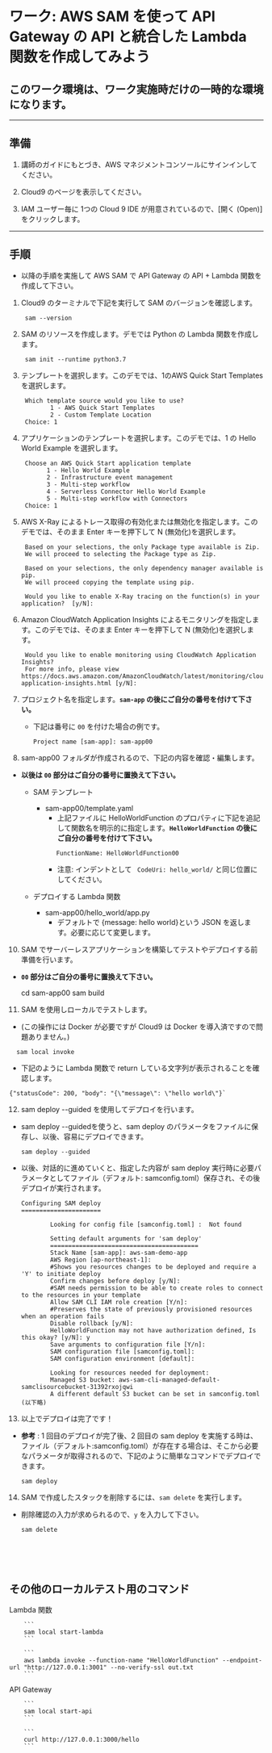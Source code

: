 # ワーク: AWS SAM を使って API Gateway の API と統合した Lambda 関数を作成してみよう

## このワーク環境は、ワーク実施時だけの一時的な環境になります。

---

## 準備

1. 講師のガイドにもとづき、AWS マネジメントコンソールにサインインしてください。

2. Cloud9 のページを表示してください。

3. IAM ユーザー毎に 1つの Cloud 9 IDE が用意されているので、[開く (Open)] をクリックします。

---

## 手順
* 以降の手順を実施して AWS SAM で API Gateway の API + Lambda 関数を作成して下さい。
      
1. Cloud9 のターミナルで下記を実行して SAM のバージョンを確認します。

        
        sam --version
        

2. SAM のリソースを作成します。デモでは Python の Lambda 関数を作成します。

        
        sam init --runtime python3.7
        

3. テンプレートを選択します。このデモでは、1のAWS Quick Start Templatesを選択します。

        
        Which template source would you like to use?
               1 - AWS Quick Start Templates
               2 - Custom Template Location
        Choice: 1
        

4. アプリケーションのテンプレートを選択します。このデモでは、1 の Hello World Example を選択します。

        Choose an AWS Quick Start application template
              1 - Hello World Example
              2 - Infrastructure event management
              3 - Multi-step workflow
              4 - Serverless Connector Hello World Example
              5 - Multi-step workflow with Connectors
        Choice: 1

5. AWS X-Ray によるトレース取得の有効化または無効化を指定します。このデモでは、そのまま Enter キーを押下して N (無効化)を選択します。

        
        Based on your selections, the only Package type available is Zip.
        We will proceed to selecting the Package type as Zip.

        Based on your selections, the only dependency manager available is pip.
        We will proceed copying the template using pip.

        Would you like to enable X-Ray tracing on the function(s) in your application?  [y/N]: 
        
6. Amazon CloudWatch Application Insights によるモニタリングを指定します。このデモでは、そのまま Enter キーを押下して N (無効化)を選択します。  
        
        Would you like to enable monitoring using CloudWatch Application Insights?
        For more info, please view https://docs.aws.amazon.com/AmazonCloudWatch/latest/monitoring/cloudwatch-application-insights.html [y/N]: 
        
7. プロジェクト名を指定します。**`sam-app` の後にご自分の番号を付けて下さい。**
   
   - 下記は番号に `00` を付けた場合の例です。

        ```
        Project name [sam-app]: sam-app00
        ```

9. sam-app00 フォルダが作成されるので、下記の内容を確認・編集します。

  - **以後は `00` 部分はご自分の番号に置換えて下さい。**
    - SAM テンプレート
      - sam-app00/template.yaml 
        - 上記ファイルに HelloWorldFunction のプロパティに下記を追記して関数名を明示的に指定します。**`HelloWorldFunction` の後にご自分の番号を付けて下さい。**
        ```
           FunctionName: HelloWorldFunction00
        ```
        - 注意: インデントとして ` CodeUri: hello_world/` と同じ位置にしてください。

    - デプロイする Lambda 関数
      - sam-app00/hello_world/app.py
        - デフォルトで {message: hello world}という JSON を返します。必要に応じて変更します。　
10. SAM でサーバーレスアプリケーションを構築してテストやデプロイする前準備を行います。
  -  **`00` 部分はご自分の番号に置換えて下さい。**
       
        cd sam-app00
        sam build
        

11. SAM を使用しローカルでテストします。
  - (この操作には Docker が必要ですが Cloud9 は Docker を導入済ですので問題ありません。)
  ```
    sam local invoke 
  ```
  - 下記のように Lambda 関数で return している文字列が表示されることを確認します。
  ```
  {"statusCode": 200, "body": "{\"message\": \"hello world\"}`
  ```
12. sam deploy --guided を使用してデプロイを行います。
  - sam deploy --guidedを使うと、sam deploy のパラメータをファイルに保存し、以後、容易にデプロイできます。
        
        sam deploy --guided
        

  -  以後、対話的に進めていくと、指定した内容が sam deploy 実行時に必要パラメータとしてファイル（デフォルト: samconfig.toml）保存され、その後デプロイが実行されます。

        ```
        Configuring SAM deploy
        ======================

                Looking for config file [samconfig.toml] :  Not found

                Setting default arguments for 'sam deploy'
                =========================================
                Stack Name [sam-app]: aws-sam-demo-app
                AWS Region [ap-northeast-1]: 
                #Shows you resources changes to be deployed and require a 'Y' to initiate deploy
                Confirm changes before deploy [y/N]: 
                #SAM needs permission to be able to create roles to connect to the resources in your template
                Allow SAM CLI IAM role creation [Y/n]: 
                #Preserves the state of previously provisioned resources when an operation fails
                Disable rollback [y/N]: 
                HelloWorldFunction may not have authorization defined, Is this okay? [y/N]: y
                Save arguments to configuration file [Y/n]: 
                SAM configuration file [samconfig.toml]: 
                SAM configuration environment [default]: 

                Looking for resources needed for deployment:
                Managed S3 bucket: aws-sam-cli-managed-default-samclisourcebucket-31392rxojqwi
                A different default S3 bucket can be set in samconfig.toml
        (以下略)
        ```

13. 以上でデプロイは完了です！
  -  **参考** : 1 回目のデプロイが完了後、2 回目の sam deploy を実施する時は、ファイル（デフォルト:samconfig.toml）が存在する場合は、そこから必要なパラメータが取得されるので、下記のように簡単なコマンドでデプロイできます。

        ```
        sam deploy 
        ```

14. SAM で作成したスタックを削除するには、`sam delete` を実行します。
  - 削除確認の入力が求められるので、`y` を入力して下さい。 
        
        sam delete

 <br />
 <br />
 <br />


## その他のローカルテスト用のコマンド 

Lambda 関数

        ```
        sam local start-lambda
        ```

        ```
        aws lambda invoke --function-name "HelloWorldFunction" --endpoint-url "http://127.0.0.1:3001" --no-verify-ssl out.txt
        ```

API Gateway
        
        ```
        sam local start-api
        ```

        ```
        curl http://127.0.0.1:3000/hello
        ```





